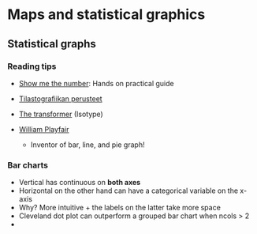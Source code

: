 # Maps and statistical graphics

## Statistical graphs

### Reading tips
* [Show me the number](http://www.amazon.com/Show-Me-Numbers-Designing-Enlighten/dp/0970601999): Hands on practical guide
* [Tilastografiikan perusteet](http://goo.gl/u3wv0d)
* [The transformer](http://www.amazon.com/Transformer-Principles-Making-Isotype-Charts/dp/0907259) (Isotype)

* [William Playfair](https://en.wikipedia.org/wiki/William_Playfair)
  * Inventor of bar, line, and pie graph!

### Bar charts

* Vertical has continuous on **both axes**
* Horizontal on the other hand can have a categorical variable on the x-axis
* Why? More intuitive + the labels on the latter take more space
* Cleveland dot plot can outperform a grouped bar chart when ncols > 2
* 
